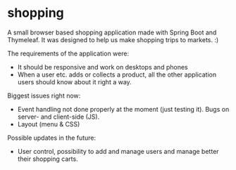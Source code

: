 # shopping
A small browser based shopping application made with Spring Boot and Thymeleaf.
It was designed to help us make shopping trips to markets. :)

The requirements of the application were:
- It should be responsive and work on desktops and phones
- When a user etc. adds or collects a product, all the other application users should know about it right a way.

Biggest issues right now:
- Event handling not done properly at the moment (just testing it). Bugs on server- and client-side (JS).
- Layout (menu & CSS)

Possible updates in the future:
- User control, possibility to add and manage users and manage better their shopping carts.
